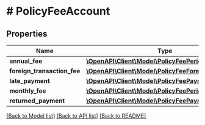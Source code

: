 # # PolicyFeeAccount

## Properties

Name | Type | Description | Notes
------------ | ------------- | ------------- | -------------
**annual_fee** | [**\OpenAPI\Client\Model\PolicyFeePeriodic**](PolicyFeePeriodic.md) |  | [optional]
**foreign_transaction_fee** | [**\OpenAPI\Client\Model\PolicyFeeForeignTransaction**](PolicyFeeForeignTransaction.md) |  | [optional]
**late_payment** | [**\OpenAPI\Client\Model\PolicyFeePayment**](PolicyFeePayment.md) |  | [optional]
**monthly_fee** | [**\OpenAPI\Client\Model\PolicyFeePeriodic**](PolicyFeePeriodic.md) |  | [optional]
**returned_payment** | [**\OpenAPI\Client\Model\PolicyFeePayment**](PolicyFeePayment.md) |  | [optional]

[[Back to Model list]](../../README.md#models) [[Back to API list]](../../README.md#endpoints) [[Back to README]](../../README.md)
